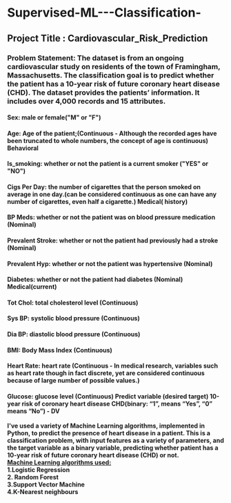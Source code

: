 # Supervised-ML---Classification-
## Project Title : Cardiovascular_Risk_Prediction
### Problem Statement: The dataset is from an ongoing cardiovascular study on residents of the town of Framingham, Massachusetts. The classification goal is to predict whether the patient has a 10-year risk of future coronary heart disease (CHD). The dataset provides the patients’ information. It includes over 4,000 records and 15 attributes.                                                                                                                                                                       
#### Sex: male or female("M" or "F")
#### Age: Age of the patient;(Continuous - Although the recorded ages have been truncated to whole numbers, the concept of age is continuous) Behavioral
#### Is_smoking: whether or not the patient is a current smoker ("YES" or "NO")
#### Cigs Per Day: the number of cigarettes that the person smoked on average in one day.(can be considered continuous as one can have any number of cigarettes, even half a cigarette.) Medical( history)
#### BP Meds: whether or not the patient was on blood pressure medication (Nominal)
#### Prevalent Stroke: whether or not the patient had previously had a stroke (Nominal)
#### Prevalent Hyp: whether or not the patient was hypertensive (Nominal)
#### Diabetes: whether or not the patient had diabetes (Nominal) Medical(current)
#### Tot Chol: total cholesterol level (Continuous)
#### Sys BP: systolic blood pressure (Continuous)
#### Dia BP: diastolic blood pressure (Continuous)
#### BMI: Body Mass Index (Continuous)
#### Heart Rate: heart rate (Continuous - In medical research, variables such as heart rate though in fact discrete, yet are considered continuous because of large number of possible values.)
#### Glucose: glucose level (Continuous) Predict variable (desired target) 10-year risk of coronary heart disease CHD(binary: “1”, means “Yes”, “0” means “No”) - DV                                                                                                                                                                                                                                                                                                                                                         <br><br> I've used a variety of Machine Learning algorithms, implemented in Python, to predict the presence of heart disease in a patient. This is a classification problem, with input features as a variety of parameters, and the target variable as a binary variable, predicting whether patient has a 10-year risk of future coronary heart disease (CHD) or not. <br>                                                                                                                                                          <u> Machine Learning algorithms used: </u> <br>                                                                                                                       1.Logistic Regression <br>                                                                                                                                                  2. Random Forest  <br>                                                                                                                                                     3.Support Vector Machine  <br>                                                                                                                                             4.K-Nearest neighbours  <br>                                                                                                                                                               
